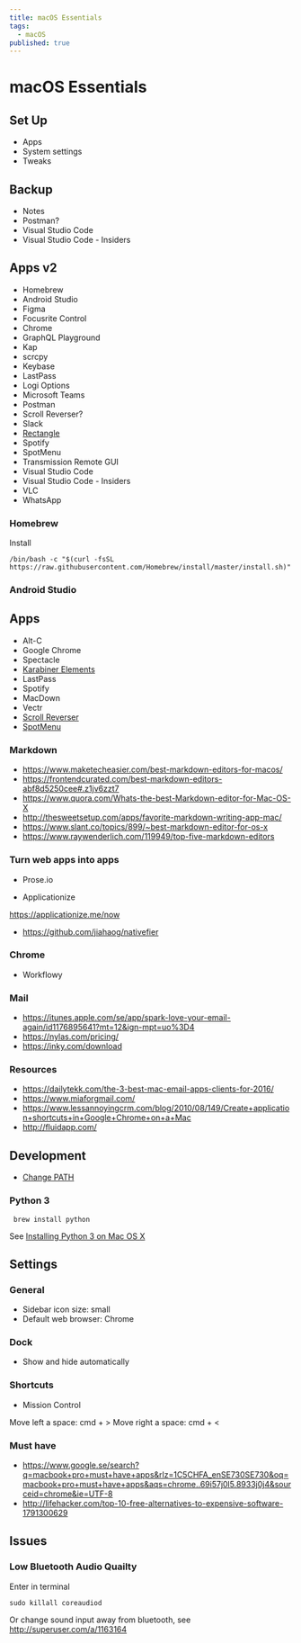 ```yaml
---
title: macOS Essentials
tags:
  - macOS
published: true
---
```


# macOS Essentials



## Set Up

- Apps
- System settings
- Tweaks


## Backup 

- Notes
- Postman?
- Visual Studio Code
- Visual Studio Code - Insiders


## Apps v2

- Homebrew
- Android Studio 
- Figma
- Focusrite Control
- Chrome
- GraphQL Playground
- Kap
- scrcpy
- Keybase
- LastPass
- Logi Options
- Microsoft Teams
- Postman
- Scroll Reverser?
- Slack
- [Rectangle](https://github.com/rxhanson/Rectangle)
- Spotify
- SpotMenu
- Transmission Remote GUI
- Visual Studio Code
- Visual Studio Code - Insiders
- VLC
- WhatsApp

### Homebrew

Install

```
/bin/bash -c "$(curl -fsSL https://raw.githubusercontent.com/Homebrew/install/master/install.sh)"
```



### Android Studio



## Apps

- Alt-C
- Google Chrome
- Spectacle
- [Karabiner Elements](https://github.com/tekezo/Karabiner-Elements)
- LastPass
- Spotify
- MacDown
- Vectr
- [Scroll Reverser](http://pilotmoon.com/scrollreverser/)
- [SpotMenu](https://github.com/kmikiy/SpotMenu/tree/master)


### Markdown

 - https://www.maketecheasier.com/best-markdown-editors-for-macos/
 - https://frontendcurated.com/best-markdown-editors-abf8d5250cee#.z1jv6zzt7
- https://www.quora.com/Whats-the-best-Markdown-editor-for-Mac-OS-X
- http://thesweetsetup.com/apps/favorite-markdown-writing-app-mac/
- https://www.slant.co/topics/899/~best-markdown-editor-for-os-x
- https://www.raywenderlich.com/119949/top-five-markdown-editors

### Turn web apps into apps

- Prose.io

* Applicationize

https://applicationize.me/now

* https://github.com/jiahaog/nativefier


### Chrome

- Workflowy

### Mail

- https://itunes.apple.com/se/app/spark-love-your-email-again/id1176895641?mt=12&ign-mpt=uo%3D4
- https://nylas.com/pricing/
- https://inky.com/download

### Resources
- https://dailytekk.com/the-3-best-mac-email-apps-clients-for-2016/
- https://www.miaforgmail.com/
- https://www.lessannoyingcrm.com/blog/2010/08/149/Create+application+shortcuts+in+Google+Chrome+on+a+Mac
- http://fluidapp.com/

## Development

* [Change PATH](https://stackoverflow.com/questions/14637979/how-to-permanently-set-path-on-linux-unix/14638025#14638025)

### Python 3

```
 brew install python
```

See [Installing Python 3 on Mac OS X](https://docs.python-guide.org/starting/install3/osx/)


## Settings

### General 

* Sidebar icon size: small
* Default web browser: Chrome

### Dock

* Show and hide automatically

### Shortcuts

* Mission Control

Move left a space: cmd + >
Move right a space: cmd + <

### Must have
- https://www.google.se/search?q=macbook+pro+must+have+apps&rlz=1C5CHFA_enSE730SE730&oq=macbook+pro+must+have+apps&aqs=chrome..69i57j0l5.8933j0j4&sourceid=chrome&ie=UTF-8
- http://lifehacker.com/top-10-free-alternatives-to-expensive-software-1791300629

## Issues

### Low Bluetooth Audio Quailty

Enter in terminal

    sudo killall coreaudiod
    
Or change sound input away from bluetooth, see http://superuser.com/a/1163164
